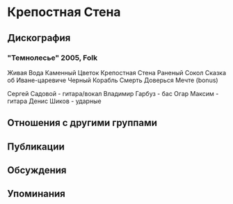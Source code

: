 # Крепостная Стена



## Дискография

### "Темнолесье" 2005, Folk

Живая Вода
Каменный Цветок
Крепостная Стена
Раненый Сокол
Сказка об Иване-царевиче
Черный Корабль
Смерть
Доверься Мечте (bonus)

Сергей Садовой - гитара/вокал
Владимир Гарбуз - бас
Огар Максим - гитара
Денис Шиков - ударные


## Отношения с другими группами


## Публикации


## Обсуждения


## Упоминания

